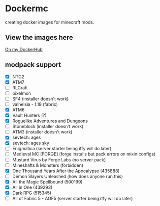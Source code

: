# Dockermc

creating docker images for minecraft mods.

## View the images here

[On my DockerHub](https://hub.docker.com/u/tricked)

## modpack support

- [x] NTC2
- [x] ATM7
- [ ] RLCraft
- [ ] pixelmon
- [ ] SF4 (installer doesn't work)
- [ ] valhelsia - 1.18 (fabric)
- [x] ATM6
- [x] Vault Hunters (?)
- [x] Roguelike Adventures and Dungeons
- [ ] Stoneblock (installer doesn't work)
- [ ] ATM3 (installer doesn't work)
- [x] sevtech: ages
- [x] sevtech: ages sky
- [ ] Enigmatica (server starter being iffy will do later)
- [ ] Medieval MC [FORGE] (forge installs but pack errors on mixin configs)
- [ ] Mustard Virus by Forge Labs (no server pack)
- [ ] Mineshafts & Monsters (forbidden)
- [x] One Thousand Years After the Apocalypse (435888)
- [ ] Demon Slayers Unleashed (how does anyone run this)
- [x] All the Magic Spellbound (500199)
- [x] All in One (439293)
- [x] Dark RPG (515345)
- [ ] All of Fabric 5 - AOF5 (server starter being iffy will do later)
